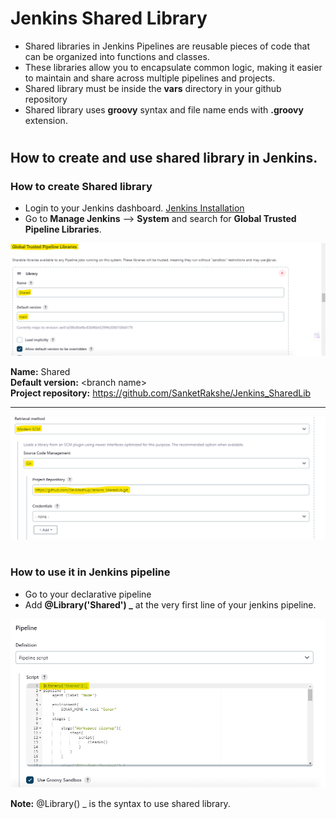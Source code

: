 # Jenkins Shared Library
- Shared libraries in Jenkins Pipelines are reusable pieces of code that can be organized into functions and classes.
- These libraries allow you to encapsulate common logic, making it easier to maintain and share across multiple pipelines and projects.
- Shared library must be inside the **vars** directory in your github repository
- Shared library uses **groovy** syntax and file name ends with **.groovy** extension. 

#
## How to create and use shared library in Jenkins.

### How to create Shared library
- Login to your Jenkins dashboard. <a href="">Jenkins Installation</a>
- Go to **Manage Jenkins** --> **System** and search for **Global Trusted Pipeline Libraries**.
<img src="https://github.com/SanketRakshe/Jenkins_SharedLib/blob/master/assests/Sharedlib-config-1.png" />

  **Name:** Shared <br>
  **Default version:** \<branch name><br>
  **Project repository:** https://github.com/SanketRakshe/Jenkins_SharedLib <br>
****
<img src="https://github.com/SanketRakshe/Jenkins_SharedLib/blob/master/assests/Sharedlib-config-2.png" />

#
### How to use it in Jenkins pipeline
- Go to your declarative pipeline
- Add **@Library('Shared') _** at the very first line of your jenkins pipeline.
<img src="https://github.com/SanketRakshe/Jenkins_SharedLib/blob/master/assests/shared-lib-in-pipeline.png" />

**Note:** @Library() _ is the syntax to use shared library.
